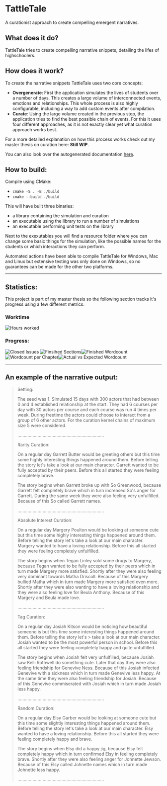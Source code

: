 # TattleTale
A curationist approach to create compelling emergent narratives.

## What does it do?
TattleTale tries to create compelling narrative snippets, detailing the lifes of highschoolers.

## How does it work?
To create the narrative snippets TattleTale uses two core concepts:
- **Overgenerate**: First the application simulates the lives of students over a number of days. This creates a large volume of interconnected events, emotions and relationships. This whole process is also highly configurable, including a way to add custom events after compilation. 
- **Curate**: Using the large volume created in the previous step, the application tries to find the best possible chain of events. For this it uses four different approaches, as it is not exactly clear yet what curation approach works best. 

For a more detailed explanation on how this process works check out my master thesis on curation here: **Still WIP**.

You can also look over the autogenerated documentation [here](https://amonshokhinahmed.github.io/TattleTale/html/index.html).

## How to build:

Compile using CMake:
- `cmake -S . -B ./build`
- `cmake --build ./build`

This will have built three binaries:
- a library containing the simulation and curation
- an executable using the library to run a number of simulations
- an executable performing unit tests on the library

Next to the exexutables you will find a resource folder where you can change some basic things for the simulation, like the possible names for the students or which interactions they can perform.

Automated actions have been able to compile TattleTale for Windows, Mac and Linux but extensive testing was only done on Windows, so no guarantees can be made for the other two platforms.

---

## Statistics:
This project is part of my master thesis so the following section tracks it's progress using a few different metrics.
### Worktime
![Hours worked](https://docs.google.com/spreadsheets/d/e/2PACX-1vTTxcAeGq-1fY3fod4xhDw62EIbXXiYOqvOPFSLNdttHZ6vF07qft4-eNj0cMo635jT2Cmi5LpUHoRP/pubchart?oid=697458418&format=image)
### Progress:

![Closed Issues](https://docs.google.com/spreadsheets/d/e/2PACX-1vTTxcAeGq-1fY3fod4xhDw62EIbXXiYOqvOPFSLNdttHZ6vF07qft4-eNj0cMo635jT2Cmi5LpUHoRP/pubchart?oid=1636710030&format=image) ![Finsihed Sections](https://docs.google.com/spreadsheets/d/e/2PACX-1vTTxcAeGq-1fY3fod4xhDw62EIbXXiYOqvOPFSLNdttHZ6vF07qft4-eNj0cMo635jT2Cmi5LpUHoRP/pubchart?oid=353310724&format=image)![Finished Wordcount](https://docs.google.com/spreadsheets/d/e/2PACX-1vTTxcAeGq-1fY3fod4xhDw62EIbXXiYOqvOPFSLNdttHZ6vF07qft4-eNj0cMo635jT2Cmi5LpUHoRP/pubchart?oid=1770022941&format=image)
![Wordcount per Chapter](https://docs.google.com/spreadsheets/d/e/2PACX-1vTTxcAeGq-1fY3fod4xhDw62EIbXXiYOqvOPFSLNdttHZ6vF07qft4-eNj0cMo635jT2Cmi5LpUHoRP/pubchart?oid=1675755669&format=image)![Actual vs Expected Wordcount](https://docs.google.com/spreadsheets/d/e/2PACX-1vTTxcAeGq-1fY3fod4xhDw62EIbXXiYOqvOPFSLNdttHZ6vF07qft4-eNj0cMo635jT2Cmi5LpUHoRP/pubchart?oid=1751949352&format=image)

---

## An example of the narrative output:

> Setting:
> 
> The seed was 1.
> Simulated 15 days with 300 actors that had 
> between 0 and 4 established relationship at the 
> start.
> They had 6 courses per day with 30 actors per 
> course and each course was run 4 times per week.
> During freetime the actors could choose to 
> interact from a group of 6 other actors.
> For the curation kernel chains of maximum size 
> 5 were considered.
> 
> .....................................................................
> 
> Rarity Curation:
> 
> On a regular day Garrett Butter would be greeting others but this time some highly interesting things happened around them. Before telling the story let's take a look at our main character. Garrett wanted to be fully accepted by their peers. Before this all started they were feeling completely brave.
> 
> The story begins when Garrett broke up with So Greenwood, because Garrett felt completely brave which in turn increased So's anger for Garrett.
> During the same week they were also feeling very unfulfilled. Because of this So called Garrett names.
> 
> .....................................................................
> 
> Absolute Interest Curation:
> 
> On a regular day Margery Poulton would be looking at someone cute but this time some highly interesting things happened around them. Before telling the story let's take a look at our main character. Margery wanted to have a loving relationship. Before this all started they were feeling completely unfulfilled.
> 
> The story begins when Tegan Linley sold some drugs to Margery, because Tegan wanted to be fully accepted by their peers which in turn made Margery more satisfied.
> Shortly after they were also feeling very dominant towards Matha Driscoll. Because of this Margery bullied Matha which in turn made Margery more satisfied even more.
> Shortly after they were also wanting to have a loving relationship and they were also feeling  love for Beula Anthony. Because of this Margery and Beula made love.
> 
> .....................................................................
> 
> Tag Curation:
> 
> On a regular day Josiah Kitson would be noticing how beautiful someone is but this time some interesting things happened around them. Before telling the story let's > take a look at our main character. Josiah wanted to be the most powerful person in school. Before this all started they were feeling completely happy and quite unfulfilled.
> 
> The story begins when Josiah felt very unfulfilled, because Josiah saw Kelli Rothwell do something cute.
> Later that day they were also feeling  friendship for Genevive Ness. Because of this Josiah infected Genevive with a sickness which in turn made Genevive less happy.
> At the same time they were also feeling  friendship for Josiah. Because of this Genevive commiserated with Josiah which in turn made Josiah less happy.
> 
> .....................................................................
> 
> Random Curation:
> 
> On a regular day Elsy Garber would be looking at someone cute but this time some slightly interesting things happened around them. Before telling the story let's take a look at our main character. Elsy wanted to have a loving relationship. Before this all started they were feeling completely happy and brave.
> 
> The story begins when Elsy did a happy jig, because Elsy felt completely happy which in turn confirmed Elsy in feeling completely brave.
> Shortly after they were also feeling  anger for Johnette Jewson. Because of this Elsy called Johnette names which in turn made Johnette less happy.
> 
> .....................................................................
